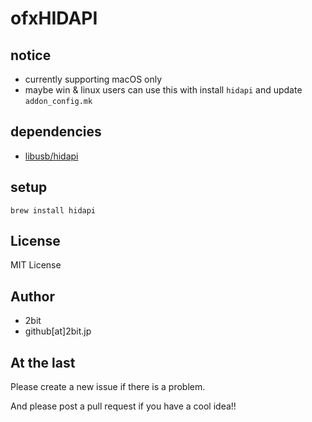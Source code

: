 # ofxHIDAPI

## notice

* currently supporting macOS only
* maybe win & linux users can use this with install `hidapi` and update `addon_config.mk`

## dependencies

* [libusb/hidapi](https://github.com/libusb/hidapi)

## setup

```
brew install hidapi
```

## License

MIT License

## Author

* 2bit
* github[at]2bit.jp

## At the last

Please create a new issue if there is a problem.

And please post a pull request if you have a cool idea!!
